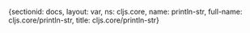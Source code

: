 {sectionid: docs, layout: var, ns: cljs.core, name: println-str, full-name: cljs.core/println-str,
  title: cljs.core/println-str}
